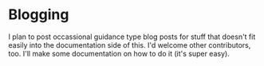 # Blogging

I plan to post occassional guidance type blog posts for stuff that doesn't fit easily into the documentation side of this. I'd welcome other contributors, too. I'll make some documentation on how to do it (it's super easy).
